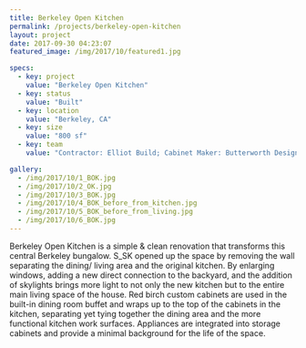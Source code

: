 ```yaml
---
title: Berkeley Open Kitchen
permalink: /projects/berkeley-open-kitchen
layout: project
date: 2017-09-30 04:23:07
featured_image: /img/2017/10/featured1.jpg

specs: 
  - key: project
    value: "Berkeley Open Kitchen"
  - key: status
    value: "Built"
  - key: location
    value: "Berkeley, CA"
  - key: size
    value: "800 sf"
  - key: team
    value: "Contractor: Elliot Build; Cabinet Maker: Butterworth Designs; Photography: Brian McCloud"

gallery:
  - /img/2017/10/1_BOK.jpg
  - /img/2017/10/2_OK.jpg
  - /img/2017/10/3_BOK.jpg
  - /img/2017/10/4_BOK_before_from_kitchen.jpg
  - /img/2017/10/5_BOK_before_from_living.jpg
  - /img/2017/10/6_BOK.jpg
---
```


Berkeley Open Kitchen is a simple & clean renovation that transforms this central Berkeley bungalow.  S_SK opened up the space by removing the wall separating the dining/ living area and the original kitchen. By enlarging windows, adding a new direct connection to the backyard, and the addition of skylights brings more light to not only the new kitchen but to the entire main living space of the house.  Red birch custom cabinets are used in the built-in dining room buffet and wraps up to the top of the cabinets in the kitchen, separating yet tying together the dining area and the more functional kitchen work surfaces. Appliances are integrated into storage cabinets and provide a minimal background for the life of the space.
